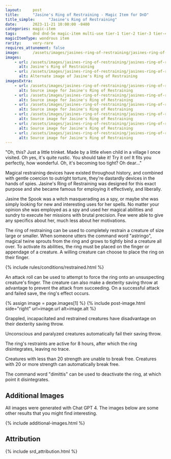 ```yaml
---
layout:     post
title:      "Jasine's Ring of Restraining - Magic Item for DnD"
title_simple:      "Jasine's Ring of Restraining"
date:       2023-11-21 10:00:00 -0400
categories: magic-item
tags:       dnd dnd-5e magic-item multi-use tier-1 tier-2 tier-3 tier-4
magicItemType: wondrous item
rarity:     very-rare
requires_attunement: false
image:      /assets/images/jasines-ring-of-restraining/jasines-ring-of-restraining-01.png
images:
    - url: /assets/images/jasines-ring-of-restraining/jasines-ring-of-restraining-01.png
      alt: Jasine's Ring of Restraining
    - url: /assets/images/jasines-ring-of-restraining/jasines-ring-of-restraining-02.png
      alt: Alternate image of Jasine's Ring of Restraining
imagesExtra:
    - url: /assets/images/jasines-ring-of-restraining/jasines-ring-of-restraining-extra-01.png
      alt: Source image for Jasine's Ring of Restraining
    - url: /assets/images/jasines-ring-of-restraining/jasines-ring-of-restraining-extra-02.png
      alt: Source image for Jasine's Ring of Restraining
    - url: /assets/images/jasines-ring-of-restraining/jasines-ring-of-restraining-extra-03.png
      alt: Source image for Jasine's Ring of Restraining
    - url: /assets/images/jasines-ring-of-restraining/jasines-ring-of-restraining-extra-04.png
      alt: Source image for Jasine's Ring of Restraining
    - url: /assets/images/jasines-ring-of-restraining/jasines-ring-of-restraining-extra-05.png
      alt: Source image for Jasine's Ring of Restraining
    - url: /assets/images/jasines-ring-of-restraining/jasines-ring-of-restraining-extra-06.png
      alt: Source image for Jasine's Ring of Restraining
---
```


<p class="read-aloud">
    "Oh, this? Just a little trinket. Made by a little elven child in a village I once visited. Oh yes, it's quite rustic. You should take it! Try it on! It fits you perfectly, how wonderful. Oh, it's becoming too tight? Oh dear..."
</p>

Magical restraining devices have existed throughout history, and combined with gentle coercion to outright torture, they're dastardly devices in the hands of spies. Jasine's Ring of Restraining was designed for this exact purpose and she became famous for employing it effectively, and liberally.

Jasine the Spook was a witch masquerading as a spy, or maybe she was simply looking for new and interesting uses for her spells. No matter your opinion she was employed as a spy and used her magical abilities and sundry to execute her missions with brutal precision. Few were able to give any specifics about her, much less about her motivations.

The ring of restraining can be used to completely restrain a creature of size large or smaller. When someone utters the command word "astringo", magical twine sprouts from the ring and grows to tightly bind a creature all over. To activate its abilities, the ring must be placed on the finger or appendage of a creature. A willing creature can choose to place the ring on their finger.

{% include rules/conditions/restrained.html %}

An attack roll can be used to attempt to force the ring onto an unsuspecting creature's finger. The creature can also make a dexterity saving throw at advantage to prevent the attack from succeeding. On a successful attack and failed save, the ring's effect occurs.

{% assign image = page.images[1] %}
{% include post-image.html side="right" url=image.url alt=image.alt %}

Grappled, incapacitated and restrained creatures have disadvantage on their dexterity saving throw.

Unconscious and paralyzed creatures automatically fail their saving throw.

The ring's restraints are active for 8 hours, after which the ring disintegrates, leaving no trace.

Creatures with less than 20 strength are unable to break free. Creatures with 20 or more strength can automatically break free.

The command word "dimittis" can be used to deactivate the ring, at which point it disintegrates.

<div style="clear: both;"></div>

## Additional Images

All images were generated with Chat GPT 4. The images below are some other results that you might find interesting.

{% include additional-images.html %}

## Attribution

{% include srd_attribution.html %}
